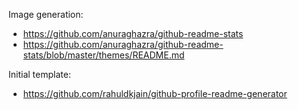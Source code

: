 Image generation:
- https://github.com/anuraghazra/github-readme-stats
- https://github.com/anuraghazra/github-readme-stats/blob/master/themes/README.md

Initial template:
- https://github.com/rahuldkjain/github-profile-readme-generator
